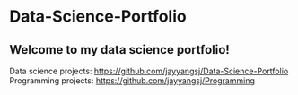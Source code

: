 # Data-Science-Portfolio
## Welcome to my data science portfolio!
Data science projects: https://github.com/jayyangsj/Data-Science-Portfolio <br/>
Programming projects: https://github.com/jayyangsj/Programming<br/>
